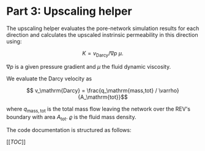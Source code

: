 # Part 3: Upscaling helper

The upscaling helper evaluates the pore-network simulation results for each direction and calculates the upscaled instrinsic permeability in this direction using:

```math
 K = v_\mathrm{Darcy} / \nabla p ~ \mu.
```
$`\nabla p`$ is a given pressure gradient and $`\mu`$ the fluid dynamic viscosity.

We evaluate the Darcy velocity as

```math
     v_\mathrm{Darcy} = \frac{q_\mathrm{mass,tot} / \varrho}{A_\mathrm{tot}}
```

where $`q_\mathrm{mass,tot}`$ is the total mass flow leaving the network over the REV's boundary with area
$`A_\mathrm{tot}`$. $`\varrho `$ is the fluid mass density.


The code documentation is structured as follows:

[[_TOC_]]
